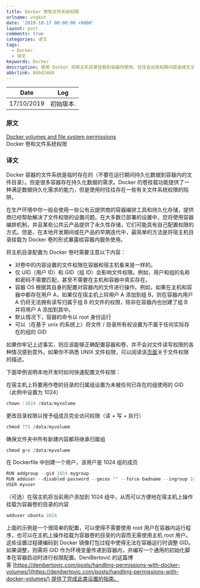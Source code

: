 ```yaml
---
title: Docker 卷和文件系统权限
urlname: vngkut
date: '2019-10-17 00:00:00 +0800'
layout: post
comments: true
categories: 译文
tags:
  - Docker
  - 译文
keywords: Docker
description: 使用 Docker 将宿主机目录挂载到容器内使用，往往会出现权限问题造成无法正常读写文件，这篇文章揭示了背后的原因。
abbrlink: 86bd2460
---
```



| Date | Log |
| :---: | :---: |
| 17/10/2019 | 初始版本. |


<a name="e5729e94"></a>
### 原文

[Docker volumes and file system permissions](https://medium.com/@nielssj/docker-volumes-and-file-system-permissions-772c1aee23ca)<br />Docker 卷和文件系统权限

<a name="wdhwT"></a>
### 译文
Docker 容器的文件系统是临时存在的（不要在运行期间持久化数据到容器内的文件目录）。但是很多容器存在持久化数据的需求。Docker 的卷挂载功能提供了一种满足数据持久化需求的能力，但是使用时往往存在一些有关文件系统权限的陷阱。

在生产环境中你一般会使用一些公有云提供商的容器编排工具和持久化存储，提供商已经帮助解决了文件权限的设置问题。在大多数已部署的设置中，您将使用容器编排机制，并且某些公共云产品提供了永久性存储，它们可能具有自己配置权限的方式。但是，在本地开发期间或在产品的早期迭代中，最简单的方法是将宿主机目录挂载为 Docker 卷的形式暴露给容器内服务使用。

将主机目录配置为 Docker 卷时需要注意以下内容：

- 对卷中的内容设置的文件权限在容器和宿主机看来是一样的。
- 仅 UID（用户 ID）和 GID（组 ID）会影响文件权限。例如，用户和组的名称和密码不需要匹配，甚至不需要在主机和容器中真实存在。
- 容器 OS 根据其自身的配置对容器内的文件进行操作。例如，如果在主机和容器中都存在用户 A，如果仅在宿主机上将用户 A 添加到组 B，则在容器内用户 A 仍将无法拥有读写归属于组 B 的文件的权限，除非在容器内也创建了组 B 并将用户 A 添加到其中。
- 默认情况下，容器的命令以 root 身份运行
- 可以（在基于 unix 的系统上）将文件 / 目录所有权设置为不属于任何实际存在的组的 GID

如果你牢记上述事实，则应该能够正确配置容器和卷，并不会对文件读写权限的各种情况感到意外。如果你不熟悉 UNIX 文件权限，可以阅读该[页面](https://help.ubuntu.com/community/FilePermissions)关于文件权限的描述。

下面举例说明本地开发时如何快速配置文件权限：

在宿主机上将要用作卷的目录的归属组设置为未被任何已存在的组使用的 GID（此例中设置为 1024）

```go
chown :1024 /data/myvolume
```

更改目录权限以授予组成员完全访问权限（读 + 写 + 执行）

```go
chmod 775 /data/myvolume
```

确保文件夹中所有新建内容都将继承归属组

```go
chmod g+s /data/myvolume
```

在 Dockerfile 中创建一个用户，该用户是 1024 组的成员

```go
RUN addgroup --gid 1024 mygroup
RUN adduser --disabled-password --gecos "" --force-badname --ingroup 1024 myuser 
USER myuser
```

（可选）在宿主机将当前用户添加到 1024 组中，从而可以方便地在宿主机上操作挂载为容器卷的目录的内容

```go
adduser ubuntu 1024
```

上面的示例是一个很简单的配置，可以使得不需要使用 root 用户在容器内运行程序，也可以在主机上操作挂载为容器卷的目录的内容而无需使用主机 root 用户。这些设置过程硬编码到 Docker 镜像打包过程中使得无法在容器运行时调整 GID。如果调整，则需将 GID 作为环境变量传递到容器内，并编写一个通用的初始化脚本在容器启动时进行权限配置。DeniBertović 的这篇博客 [https://denibertovic.com/posts/handling-permissions-with-docker-volumes/](https://denibertovic.com/posts/handling-permissions-with-docker-volumes/) 提供了完成此类设置的指南。

